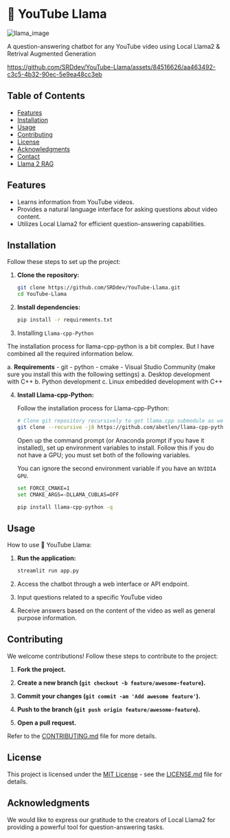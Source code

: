 # 🦙 YouTube Llama

![llama_image](https://github.com/SRDdev/YouTube-Llama/assets/84516626/2e5e3c73-6224-492f-8884-a1df9601ec5c)


A question-answering chatbot for any YouTube video using Local Llama2 & Retrival Augmented 
Generation

https://github.com/SRDdev/YouTube-Llama/assets/84516626/aa463492-c3c5-4b32-90ec-5e9ea48cc3eb


## Table of Contents

- [Features](#features)
- [Installation](#installation)
- [Usage](#usage)
- [Contributing](#contributing)
- [License](#license)
- [Acknowledgments](#acknowledgments)
- [Contact](#contact)
- [Llama 2 RAG](#llama-2-rag)

## Features

- Learns information from YouTube videos.
- Provides a natural language interface for asking questions about video content.
- Utilizes Local Llama2 for efficient question-answering capabilities.

## Installation

Follow these steps to set up the project:

1. **Clone the repository:**

    ```bash
    git clone https://github.com/SRDdev/YouTube-Llama.git
    cd YouTube-Llama
    ```

2. **Install dependencies:**

    ```bash
    pip install -r requirements.txt
    ```

3. Installing `Llama-cpp-Python`

The installation process for llama-cpp-python is a bit complex. But I have combined all the required information below.

a. **Requirements**
    - git
    - python
    - cmake
    - Visual Studio Community (make sure you install this with the following settings)
        a. Desktop development with C++
        b. Python development
        c. Linux embedded development with C++

4. **Install Llama-cpp-Python:**

   Follow the installation process for Llama-cpp-Python:

    ```bash
    # Clone git repository recursively to get llama.cpp submodule as well
    git clone --recursive -j8 https://github.com/abetlen/llama-cpp-python.git
    ```

    Open up the command prompt (or Anaconda prompt if you have it installed), set up environment variables to install. Follow this if you do not have a GPU; you must set both of the following variables.

    You can ignore the second environment variable if you have an `NVIDIA GPU`.

    ```bash
    set FORCE_CMAKE=1
    set CMAKE_ARGS=-DLLAMA_CUBLAS=OFF
    ```

    ```bash
    pip install llama-cpp-python -q
    ```

## Usage

How to use 🦙 YouTube Llama:

1. **Run the application:**

    ```bash
    streamlit run app.py
    ```

2. Access the chatbot through a web interface or API endpoint.

3. Input questions related to a specific YouTube video

4. Receive answers based on the content of the video as well as general purpose information.

## Contributing

We welcome contributions! Follow these steps to contribute to the project:

1. **Fork the project.**

2. **Create a new branch (`git checkout -b feature/awesome-feature`).**

3. **Commit your changes (`git commit -am 'Add awesome feature'`).**

4. **Push to the branch (`git push origin feature/awesome-feature`).**

5. **Open a pull request.**

Refer to the [CONTRIBUTING.md](CONTRIBUTING.md) file for more details.

## License

This project is licensed under the [MIT License](LICENSE.md) - see the [LICENSE.md](LICENSE.md) file for details.

## Acknowledgments

We would like to express our gratitude to the creators of Local Llama2 for providing a powerful tool for question-answering tasks.


